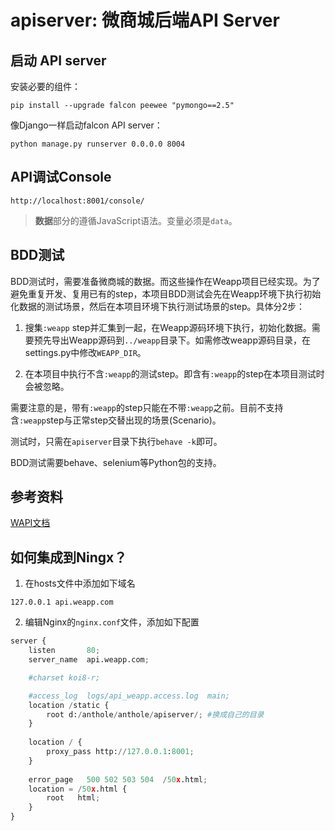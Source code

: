 # apiserver: 微商城后端API Server #

## 启动 API server ##

安装必要的组件：
```
pip install --upgrade falcon peewee "pymongo==2.5"
```

像Django一样启动falcon API server：
```
python manage.py runserver 0.0.0.0 8004
```

## API调试Console ##

```
http://localhost:8001/console/
```

> **数据**部分的遵循JavaScript语法。变量必须是`data`。


## BDD测试 ##

BDD测试时，需要准备微商城的数据。而这些操作在Weapp项目已经实现。为了避免重复开发、复用已有的step，本项目BDD测试会先在Weapp环境下执行初始化数据的测试场景，然后在本项目环境下执行测试场景的step。具体分2步：

1. 搜集`:weapp` step并汇集到一起，在Weapp源码环境下执行，初始化数据。需要预先导出Weapp源码到`../weapp`目录下。如需修改weapp源码目录，在settings.py中修改`WEAPP_DIR`。

2. 在本项目中执行不含`:weapp`的测试step。即含有`:weapp`的step在本项目测试时会被忽略。

需要注意的是，带有`:weapp`的step只能在不带`:weapp`之前。目前不支持含`:weapp`step与正常step交替出现的场景(Scenario)。

测试时，只需在`apiserver`目录下执行`behave -k`即可。

BDD测试需要behave、selenium等Python包的支持。


## 参考资料 ##

[WAPI文档](http://git.weizzz.com:8082/weizoom/Weapp/wikis/WAPI_home)

## 如何集成到Ningx？ ##
1. 在hosts文件中添加如下域名
```
127.0.0.1 api.weapp.com
```
2. 编辑Nginx的`nginx.conf`文件，添加如下配置
```py
server {
    listen       80;
    server_name  api.weapp.com;

    #charset koi8-r;

    #access_log  logs/api_weapp.access.log  main;
    location /static {
        root d:/anthole/anthole/apiserver/; #换成自己的目录
    }
    
    location / {
        proxy_pass http://127.0.0.1:8001;
    }
    
    error_page   500 502 503 504  /50x.html;
    location = /50x.html {
        root   html;
    }
}
```
